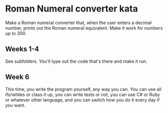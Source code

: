 # Roman Numeral converter kata
Make a Roman numeral converter that, when the user enters a decimal number, prints out the Roman numeral equivalent. Make it work for numbers up to 300.

## Weeks 1-4
See subfolders. You'll type out the code that's there and make it run.

## Week 6
This time, you write the program yourself, any way you can. You can use all ifs/whiles or class it up, you can write tests or not, you can use C# or Ruby or whatever other language, and you can switch how you do it every day if you want.
